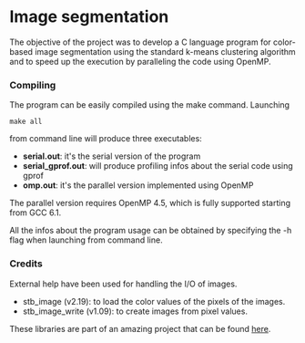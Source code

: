 # Image segmentation
The objective of the project was to develop a C language program for color-based 
image segmentation using the standard k-means clustering algorithm and to speed 
up the execution by paralleling the code using OpenMP. 

### Compiling
The program can be easily compiled using the make command. Launching  
```
make all 
```
from command line will produce three executables:
* **serial.out**: it's the serial version of the program
* **serial_gprof.out**: will produce profiling infos about the serial code using gprof
* **omp.out**: it's the parallel version implemented using OpenMP

The parallel version requires OpenMP 4.5, which is fully supported starting from
GCC 6.1.

All the infos about the program usage can be obtained by specifying the -h flag 
when launching from command line.

### Credits
External help have been used for handling the I/O of images.

* stb_image (v2.19): to load the color values of the pixels of the images.
* stb_image_write (v1.09): to create images from pixel values.

These libraries are part of an amazing project that can be found 
[here](https://github.com/nothings/stb).
